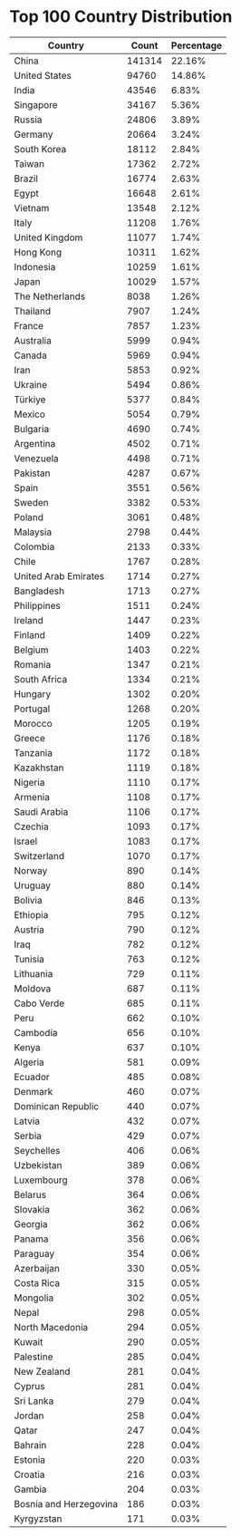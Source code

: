 # Top 100 Country Distribution
| Country | Count | Percentage |
|----|----|----|
| China | 141314 | 22.16% |
| United States | 94760 | 14.86% |
| India | 43546 | 6.83% |
| Singapore | 34167 | 5.36% |
| Russia | 24806 | 3.89% |
| Germany | 20664 | 3.24% |
| South Korea | 18112 | 2.84% |
| Taiwan | 17362 | 2.72% |
| Brazil | 16774 | 2.63% |
| Egypt | 16648 | 2.61% |
| Vietnam | 13548 | 2.12% |
| Italy | 11208 | 1.76% |
| United Kingdom | 11077 | 1.74% |
| Hong Kong | 10311 | 1.62% |
| Indonesia | 10259 | 1.61% |
| Japan | 10029 | 1.57% |
| The Netherlands | 8038 | 1.26% |
| Thailand | 7907 | 1.24% |
| France | 7857 | 1.23% |
| Australia | 5999 | 0.94% |
| Canada | 5969 | 0.94% |
| Iran | 5853 | 0.92% |
| Ukraine | 5494 | 0.86% |
| Türkiye | 5377 | 0.84% |
| Mexico | 5054 | 0.79% |
| Bulgaria | 4690 | 0.74% |
| Argentina | 4502 | 0.71% |
| Venezuela | 4498 | 0.71% |
| Pakistan | 4287 | 0.67% |
| Spain | 3551 | 0.56% |
| Sweden | 3382 | 0.53% |
| Poland | 3061 | 0.48% |
| Malaysia | 2798 | 0.44% |
| Colombia | 2133 | 0.33% |
| Chile | 1767 | 0.28% |
| United Arab Emirates | 1714 | 0.27% |
| Bangladesh | 1713 | 0.27% |
| Philippines | 1511 | 0.24% |
| Ireland | 1447 | 0.23% |
| Finland | 1409 | 0.22% |
| Belgium | 1403 | 0.22% |
| Romania | 1347 | 0.21% |
| South Africa | 1334 | 0.21% |
| Hungary | 1302 | 0.20% |
| Portugal | 1268 | 0.20% |
| Morocco | 1205 | 0.19% |
| Greece | 1176 | 0.18% |
| Tanzania | 1172 | 0.18% |
| Kazakhstan | 1119 | 0.18% |
| Nigeria | 1110 | 0.17% |
| Armenia | 1108 | 0.17% |
| Saudi Arabia | 1106 | 0.17% |
| Czechia | 1093 | 0.17% |
| Israel | 1083 | 0.17% |
| Switzerland | 1070 | 0.17% |
| Norway | 890 | 0.14% |
| Uruguay | 880 | 0.14% |
| Bolivia | 846 | 0.13% |
| Ethiopia | 795 | 0.12% |
| Austria | 790 | 0.12% |
| Iraq | 782 | 0.12% |
| Tunisia | 763 | 0.12% |
| Lithuania | 729 | 0.11% |
| Moldova | 687 | 0.11% |
| Cabo Verde | 685 | 0.11% |
| Peru | 662 | 0.10% |
| Cambodia | 656 | 0.10% |
| Kenya | 637 | 0.10% |
| Algeria | 581 | 0.09% |
| Ecuador | 485 | 0.08% |
| Denmark | 460 | 0.07% |
| Dominican Republic | 440 | 0.07% |
| Latvia | 432 | 0.07% |
| Serbia | 429 | 0.07% |
| Seychelles | 406 | 0.06% |
| Uzbekistan | 389 | 0.06% |
| Luxembourg | 378 | 0.06% |
| Belarus | 364 | 0.06% |
| Slovakia | 362 | 0.06% |
| Georgia | 362 | 0.06% |
| Panama | 356 | 0.06% |
| Paraguay | 354 | 0.06% |
| Azerbaijan | 330 | 0.05% |
| Costa Rica | 315 | 0.05% |
| Mongolia | 302 | 0.05% |
| Nepal | 298 | 0.05% |
| North Macedonia | 294 | 0.05% |
| Kuwait | 290 | 0.05% |
| Palestine | 285 | 0.04% |
| New Zealand | 281 | 0.04% |
| Cyprus | 281 | 0.04% |
| Sri Lanka | 279 | 0.04% |
| Jordan | 258 | 0.04% |
| Qatar | 247 | 0.04% |
| Bahrain | 228 | 0.04% |
| Estonia | 220 | 0.03% |
| Croatia | 216 | 0.03% |
| Gambia | 204 | 0.03% |
| Bosnia and Herzegovina | 186 | 0.03% |
| Kyrgyzstan | 171 | 0.03% |
